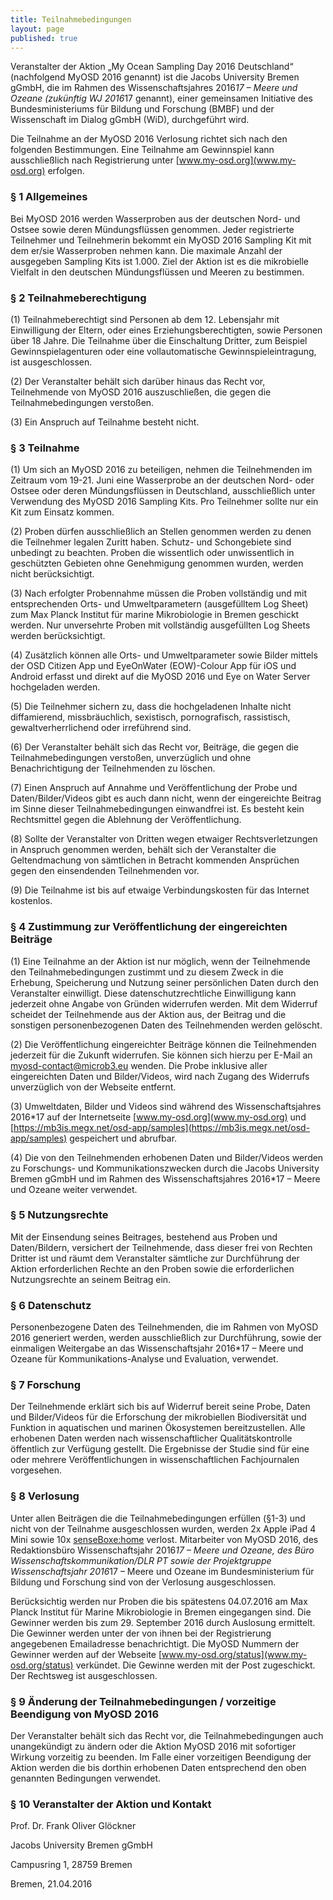 ```yaml
---
title: Teilnahmebedingungen
layout: page
published: true
---
```




Veranstalter der Aktion „My Ocean Sampling Day 2016 Deutschland“ (nachfolgend MyOSD 2016 genannt) ist die Jacobs University Bremen gGmbH, die im Rahmen des Wissenschaftsjahres 2016*17 – Meere und Ozeane (zukünftig WJ 2016*17 genannt), einer gemeinsamen Initiative des Bundesministeriums für Bildung und Forschung (BMBF) und der Wissenschaft im Dialog gGmbH (WiD), durchgeführt wird. 

Die Teilnahme an der MyOSD 2016 Verlosung richtet sich nach den folgenden Bestimmungen. Eine Teilnahme am Gewinnspiel kann ausschließlich nach Registrierung unter [www.my-osd.org](www.my-osd.org) erfolgen.
### § 1 Allgemeines

Bei MyOSD 2016 werden Wasserproben aus der deutschen Nord- und Ostsee sowie deren Mündungsflüssen genommen. Jeder registrierte Teilnehmer und Teilnehmerin bekommt ein MyOSD 2016 Sampling Kit mit dem er/sie Wasserproben nehmen kann. Die maximale Anzahl der ausgegeben Sampling Kits ist 1.000. Ziel der Aktion ist es die mikrobielle Vielfalt in den deutschen Mündungsflüssen und Meeren zu bestimmen. 

### § 2 Teilnahmeberechtigung

(1) Teilnahmeberechtigt sind Personen ab dem 12. Lebensjahr mit Einwilligung der Eltern, oder eines Erziehungsberechtigten, sowie Personen über 18 Jahre. Die Teilnahme über die Einschaltung Dritter, zum Beispiel Gewinnspielagenturen oder eine vollautomatische Gewinnspieleintragung, ist ausgeschlossen.

(2) Der Veranstalter behält sich darüber hinaus das Recht vor, Teilnehmende von MyOSD 2016 auszuschließen, die gegen die Teilnahmebedingungen verstoßen.

(3) Ein Anspruch auf Teilnahme besteht nicht.

### § 3 Teilnahme

(1) Um sich an MyOSD 2016 zu beteiligen, nehmen die Teilnehmenden im Zeitraum vom 19-21. Juni eine Wasserprobe an der deutschen Nord- oder Ostsee oder deren Mündungsflüssen in Deutschland, ausschließlich unter Verwendung des MyOSD 2016 Sampling Kits. Pro Teilnehmer sollte nur ein Kit zum Einsatz kommen.

(2) Proben dürfen ausschließlich an Stellen genommen werden zu denen die Teilnehmer legalen Zuritt haben. Schutz- und Schongebiete sind unbedingt zu beachten. Proben die wissentlich oder unwissentlich in geschützten Gebieten ohne Genehmigung genommen wurden, werden nicht berücksichtigt.

(3) Nach erfolgter Probennahme müssen die Proben vollständig und mit entsprechenden Orts- und Umweltparametern (ausgefülltem Log Sheet) zum Max Planck Institut für marine Mikrobiologie in Bremen geschickt werden. Nur unversehrte Proben mit vollständig ausgefüllten Log Sheets werden berücksichtigt. 

(4) Zusätzlich können alle Orts- und Umweltparameter sowie Bilder mittels der OSD Citizen App und EyeOnWater (EOW)-Colour App für iOS und Android erfasst und direkt auf die MyOSD 2016 und Eye on Water Server hochgeladen werden.

(5) Die Teilnehmer sichern zu, dass die hochgeladenen Inhalte nicht diffamierend, missbräuchlich, sexistisch, pornografisch, rassistisch, gewaltverherrlichend oder irreführend sind.

(6) Der Veranstalter behält sich das Recht vor, Beiträge, die gegen die Teilnahmebedingungen verstoßen, unverzüglich und ohne Benachrichtigung der Teilnehmenden zu löschen.

(7) Einen Anspruch auf Annahme und Veröffentlichung der Probe und Daten/Bilder/Videos gibt es auch dann nicht, wenn der eingereichte Beitrag im Sinne dieser Teilnahmebedingungen einwandfrei ist. Es besteht kein Rechtsmittel gegen die Ablehnung der Veröffentlichung. 

(8) Sollte der Veranstalter von Dritten wegen etwaiger Rechtsverletzungen in Anspruch genommen werden, behält sich der Veranstalter die Geltendmachung von sämtlichen in Betracht kommenden Ansprüchen gegen den einsendenden Teilnehmenden vor.

(9) Die Teilnahme ist bis auf etwaige Verbindungskosten für das Internet kostenlos.

### § 4 Zustimmung zur Veröffentlichung der eingereichten Beiträge

(1) Eine Teilnahme an der Aktion ist nur möglich, wenn der Teilnehmende den Teilnahmebedingungen zustimmt und zu diesem Zweck in die Erhebung, Speicherung und Nutzung seiner persönlichen Daten durch den Veranstalter einwilligt. Diese datenschutzrechtliche Einwilligung kann jederzeit ohne Angabe von Gründen widerrufen werden. Mit dem Widerruf scheidet der Teilnehmende aus der Aktion aus, der Beitrag und die sonstigen personenbezogenen Daten des Teilnehmenden werden gelöscht.

(2) Die Veröffentlichung eingereichter Beiträge können die Teilnehmenden jederzeit für die Zukunft widerrufen. Sie können sich hierzu per E-Mail an myosd-contact@microb3.eu wenden. Die Probe inklusive aller eingereichten Daten und Bilder/Videos, wird nach Zugang des Widerrufs unverzüglich von der Webseite entfernt.

(3) Umweltdaten, Bilder und Videos sind während des Wissenschaftsjahres 2016*17 auf der Internetseite [www.my-osd.org](www.my-osd.org) und [https://mb3is.megx.net/osd-app/samples](https://mb3is.megx.net/osd-app/samples) gespeichert und abrufbar.

(4) Die von den Teilnehmenden erhobenen Daten und Bilder/Videos werden zu Forschungs- und Kommunikationszwecken durch die Jacobs University Bremen gGmbH und im Rahmen des Wissenschaftsjahres 2016*17 – Meere und Ozeane weiter verwendet.

### § 5 Nutzungsrechte

Mit der Einsendung seines Beitrages, bestehend aus Proben und Daten/Bildern, versichert der Teilnehmende, dass dieser frei von Rechten Dritter ist und räumt dem Veranstalter sämtliche zur Durchführung der Aktion erforderlichen Rechte an den Proben sowie die erforderlichen Nutzungsrechte an seinem Beitrag ein.

### § 6 Datenschutz

Personenbezogene Daten des Teilnehmenden, die im Rahmen von MyOSD 2016 generiert werden, werden ausschließlich zur Durchführung, sowie der einmaligen Weitergabe an das Wissenschaftsjahr 2016*17 – Meere und Ozeane für Kommunikations-Analyse und Evaluation, verwendet. 

### § 7 Forschung

Der Teilnehmende erklärt sich bis auf Widerruf bereit seine Probe, Daten und Bilder/Videos für die Erforschung der mikrobiellen Biodiversität und Funktion in aquatischen und marinen Ökosystemen bereitzustellen. Alle erhobenen Daten werden nach wissenschaftlicher Qualitätskontrolle öffentlich zur Verfügung gestellt. Die Ergebnisse der Studie sind für eine oder mehrere Veröffentlichungen in wissenschaftlichen Fachjournalen vorgesehen.

### § 8 Verlosung

Unter allen Beiträgen die die Teilnahmebedingungen erfüllen (§1-3) und nicht von der Teilnahme ausgeschlossen wurden, werden 2x Apple iPad 4 Mini sowie 10x [senseBoxe:home](http://www.sensebox.de/de/products/) verlost.
Mitarbeiter von MyOSD 2016, des Redaktionsbüro Wissenschaftsjahr 2016*17 – Meere und Ozeane, des Büro Wissenschaftskommunikation/DLR PT sowie der Projektgruppe Wissenschaftsjahr 2016*17 – Meere und Ozeane im Bundesministerium für Bildung und Forschung sind von der Verlosung ausgeschlossen.

Berücksichtig werden nur Proben die bis spätestens 04.07.2016 am Max Planck Institut für Marine Mikrobiologie in Bremen eingegangen sind. Die Gewinner werden bis zum 29. September 2016 durch Auslosung ermittelt.
Die Gewinner werden unter der von ihnen bei der Registrierung angegebenen Emailadresse benachrichtigt. Die MyOSD Nummern der Gewinner werden auf der Webseite [www.my-osd.org/status](www.my-osd.org/status) verkündet. Die Gewinne werden mit der Post zugeschickt. 
Der Rechtsweg ist ausgeschlossen.

### § 9 Änderung der Teilnahmebedingungen / vorzeitige Beendigung von MyOSD 2016

Der Veranstalter behält sich das Recht vor, die Teilnahmebedingungen auch unangekündigt zu ändern oder die Aktion MyOSD 2016 mit sofortiger Wirkung vorzeitig zu beenden. Im Falle einer vorzeitigen Beendigung der Aktion werden die bis dorthin erhobenen Daten entsprechend den oben genannten Bedingungen verwendet.

### § 10 Veranstalter der Aktion und Kontakt

Prof. Dr. Frank Oliver Glöckner

Jacobs University Bremen gGmbH

Campusring 1, 28759 Bremen

Bremen, 21.04.2016

